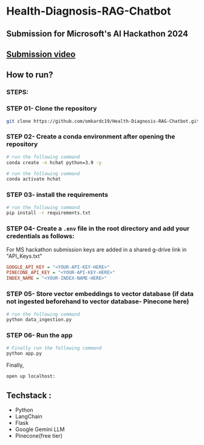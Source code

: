 # Health-Diagnosis-RAG-Chatbot
## Submission for Microsoft's AI Hackathon 2024
##  [Submission video](https://www.youtube.com/watch?v=example)

## How to run?
### STEPS:

### STEP 01- Clone the repository

```bash
git clone https://github.com/omkardc19/Health-Diagnosis-RAG-Chatbot.git
```

### STEP 02- Create a conda environment after opening the repository

```bash
# run the following command
conda create -n hchat python=3.9 -y
```

```bash
# run the following command
conda activate hchat
```

### STEP 03- install the requirements
```bash
# run the following command
pip install -r requirements.txt
```


### STEP 04- Create a `.env` file in the root directory and add your credentials as follows:
For MS hackathon submission keys are added in a shared g-drive link in "API_Keys.txt"

```ini
GOOGLE_API_KEY = "<YOUR-API-KEY-HERE>" 
PINECONE_API_KEY = "<YOUR-API-KEY-HERE>"
INDEX_NAME = "<YOUR-INDEX-NAME-HERE>"
```
### STEP 05- Store vector embeddings to vector database (if data not ingested beforehand to vector database- Pinecone here)
```bash
# run the following command
python data_ingestion.py
```
### STEP 06- Run the app
```bash
# Finally run the following command
python app.py
```
Finally,
```bash
open up localhost:
```

## Techstack :

- Python
- LangChain
- Flask
- Google Gemini LLM
- Pinecone(free tier)
